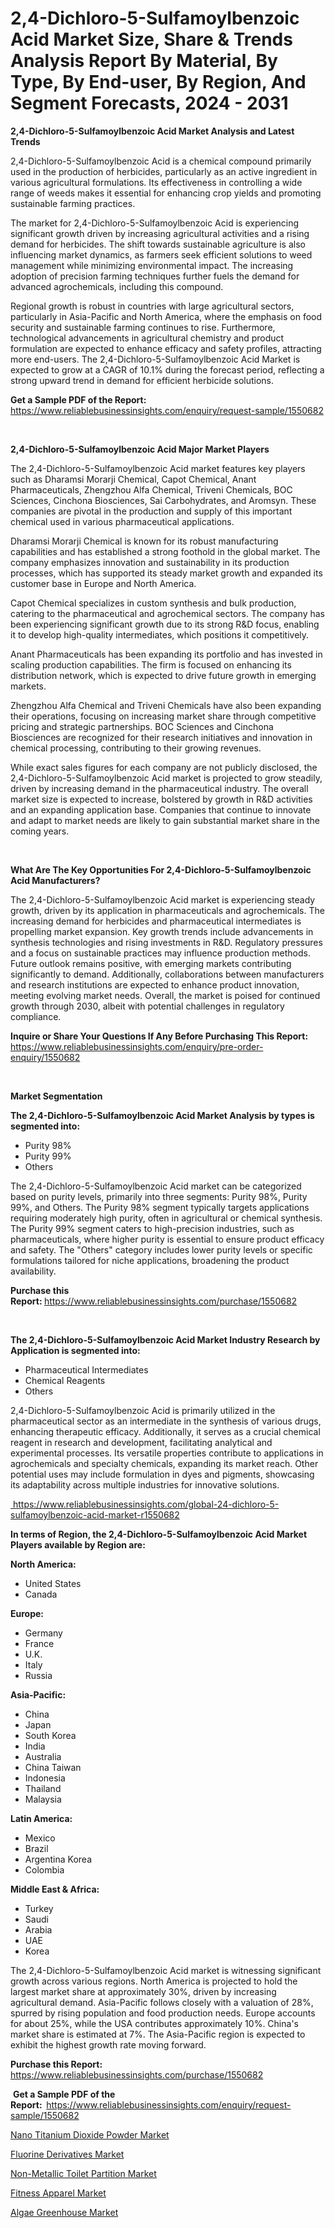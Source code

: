 <p><h1>2,4-Dichloro-5-Sulfamoylbenzoic Acid Market Size, Share & Trends Analysis Report By Material, By Type, By End-user, By Region, And Segment Forecasts, 2024 - 2031</h1></p><p><strong>2,4-Dichloro-5-Sulfamoylbenzoic Acid Market Analysis and Latest Trends</strong></p>
<p><p>2,4-Dichloro-5-Sulfamoylbenzoic Acid is a chemical compound primarily used in the production of herbicides, particularly as an active ingredient in various agricultural formulations. Its effectiveness in controlling a wide range of weeds makes it essential for enhancing crop yields and promoting sustainable farming practices.</p><p>The market for 2,4-Dichloro-5-Sulfamoylbenzoic Acid is experiencing significant growth driven by increasing agricultural activities and a rising demand for herbicides. The shift towards sustainable agriculture is also influencing market dynamics, as farmers seek efficient solutions to weed management while minimizing environmental impact. The increasing adoption of precision farming techniques further fuels the demand for advanced agrochemicals, including this compound.</p><p>Regional growth is robust in countries with large agricultural sectors, particularly in Asia-Pacific and North America, where the emphasis on food security and sustainable farming continues to rise. Furthermore, technological advancements in agricultural chemistry and product formulation are expected to enhance efficacy and safety profiles, attracting more end-users. The 2,4-Dichloro-5-Sulfamoylbenzoic Acid Market is expected to grow at a CAGR of 10.1% during the forecast period, reflecting a strong upward trend in demand for efficient herbicide solutions.</p></p>
<p><strong>Get a Sample PDF of the Report:&nbsp;</strong> <a href="https://www.reliablebusinessinsights.com/enquiry/request-sample/1550682">https://www.reliablebusinessinsights.com/enquiry/request-sample/1550682</a></p>
<p>&nbsp;</p>
<p><strong>2,4-Dichloro-5-Sulfamoylbenzoic Acid Major Market Players</strong></p>
<p><p>The 2,4-Dichloro-5-Sulfamoylbenzoic Acid market features key players such as Dharamsi Morarji Chemical, Capot Chemical, Anant Pharmaceuticals, Zhengzhou Alfa Chemical, Triveni Chemicals, BOC Sciences, Cinchona Biosciences, Sai Carbohydrates, and Aromsyn. These companies are pivotal in the production and supply of this important chemical used in various pharmaceutical applications.</p><p>Dharamsi Morarji Chemical is known for its robust manufacturing capabilities and has established a strong foothold in the global market. The company emphasizes innovation and sustainability in its production processes, which has supported its steady market growth and expanded its customer base in Europe and North America.</p><p>Capot Chemical specializes in custom synthesis and bulk production, catering to the pharmaceutical and agrochemical sectors. The company has been experiencing significant growth due to its strong R&D focus, enabling it to develop high-quality intermediates, which positions it competitively.</p><p>Anant Pharmaceuticals has been expanding its portfolio and has invested in scaling production capabilities. The firm is focused on enhancing its distribution network, which is expected to drive future growth in emerging markets.</p><p>Zhengzhou Alfa Chemical and Triveni Chemicals have also been expanding their operations, focusing on increasing market share through competitive pricing and strategic partnerships. BOC Sciences and Cinchona Biosciences are recognized for their research initiatives and innovation in chemical processing, contributing to their growing revenues.</p><p>While exact sales figures for each company are not publicly disclosed, the 2,4-Dichloro-5-Sulfamoylbenzoic Acid market is projected to grow steadily, driven by increasing demand in the pharmaceutical industry. The overall market size is expected to increase, bolstered by growth in R&D activities and an expanding application base. Companies that continue to innovate and adapt to market needs are likely to gain substantial market share in the coming years.</p></p>
<p>&nbsp;</p>
<p><strong>What Are The Key Opportunities For 2,4-Dichloro-5-Sulfamoylbenzoic Acid Manufacturers?</strong></p>
<p><p>The 2,4-Dichloro-5-Sulfamoylbenzoic Acid market is experiencing steady growth, driven by its application in pharmaceuticals and agrochemicals. The increasing demand for herbicides and pharmaceutical intermediates is propelling market expansion. Key growth trends include advancements in synthesis technologies and rising investments in R&D. Regulatory pressures and a focus on sustainable practices may influence production methods. Future outlook remains positive, with emerging markets contributing significantly to demand. Additionally, collaborations between manufacturers and research institutions are expected to enhance product innovation, meeting evolving market needs. Overall, the market is poised for continued growth through 2030, albeit with potential challenges in regulatory compliance.</p></p>
<p><strong>Inquire or Share Your Questions If Any Before Purchasing This Report:</strong> <a href="https://www.reliablebusinessinsights.com/enquiry/pre-order-enquiry/1550682">https://www.reliablebusinessinsights.com/enquiry/pre-order-enquiry/1550682</a></p>
<p>&nbsp;</p>
<p><strong>Market Segmentation</strong></p>
<p><strong>The 2,4-Dichloro-5-Sulfamoylbenzoic Acid Market Analysis by types is segmented into:</strong></p>
<p><ul><li>Purity 98%</li><li>Purity 99%</li><li>Others</li></ul></p>
<p><p>The 2,4-Dichloro-5-Sulfamoylbenzoic Acid market can be categorized based on purity levels, primarily into three segments: Purity 98%, Purity 99%, and Others. The Purity 98% segment typically targets applications requiring moderately high purity, often in agricultural or chemical synthesis. The Purity 99% segment caters to high-precision industries, such as pharmaceuticals, where higher purity is essential to ensure product efficacy and safety. The "Others" category includes lower purity levels or specific formulations tailored for niche applications, broadening the product availability.</p></p>
<p><strong>Purchase this Report:&nbsp;</strong><a href="https://www.reliablebusinessinsights.com/purchase/1550682">https://www.reliablebusinessinsights.com/purchase/1550682</a></p>
<p>&nbsp;</p>
<p><strong>The 2,4-Dichloro-5-Sulfamoylbenzoic Acid Market Industry Research by Application is segmented into:</strong></p>
<p><ul><li>Pharmaceutical Intermediates</li><li>Chemical Reagents</li><li>Others</li></ul></p>
<p><p>2,4-Dichloro-5-Sulfamoylbenzoic Acid is primarily utilized in the pharmaceutical sector as an intermediate in the synthesis of various drugs, enhancing therapeutic efficacy. Additionally, it serves as a crucial chemical reagent in research and development, facilitating analytical and experimental processes. Its versatile properties contribute to applications in agrochemicals and specialty chemicals, expanding its market reach. Other potential uses may include formulation in dyes and pigments, showcasing its adaptability across multiple industries for innovative solutions.</p></p>
<p><a href="https://www.reliablebusinessinsights.com/global-24-dichloro-5-sulfamoylbenzoic-acid-market-r1550682">&nbsp;https://www.reliablebusinessinsights.com/global-24-dichloro-5-sulfamoylbenzoic-acid-market-r1550682</a></p>
<p><strong>In terms of Region, the 2,4-Dichloro-5-Sulfamoylbenzoic Acid Market Players available by Region are:</strong></p>
<p>
    <p> <strong> North America: </strong>
        <ul>
            <li>United States</li>
            <li>Canada</li>
        </ul>
        </p> 
    <p> <strong> Europe: </strong>
        <ul>
            <li>Germany</li>
            <li>France</li>
            <li>U.K.</li>
            <li>Italy</li>
            <li>Russia</li>
        </ul>
        </p> 
    <p> <strong> Asia-Pacific: </strong>
        <ul>
            <li>China</li>
            <li>Japan</li>
            <li>South Korea</li>
            <li>India</li>
            <li>Australia</li>
            <li>China Taiwan</li>
            <li>Indonesia</li>
            <li>Thailand</li>
            <li>Malaysia</li>
        </ul>
        </p> 
    <p> <strong> Latin America: </strong>
        <ul>
            <li>Mexico</li>
            <li>Brazil</li>
            <li>Argentina Korea</li>
            <li>Colombia</li>
        </ul>
        </p> 
    <p> <strong> Middle East & Africa: </strong>
        <ul>
            <li>Turkey</li>
            <li>Saudi</li>
            <li>Arabia</li>
            <li>UAE</li>
            <li>Korea</li>
        </ul>
    </p>
    </p>
<p><p>The 2,4-Dichloro-5-Sulfamoylbenzoic Acid market is witnessing significant growth across various regions. North America is projected to hold the largest market share at approximately 30%, driven by increasing agricultural demand. Asia-Pacific follows closely with a valuation of 28%, spurred by rising population and food production needs. Europe accounts for about 25%, while the USA contributes approximately 10%. China's market share is estimated at 7%. The Asia-Pacific region is expected to exhibit the highest growth rate moving forward.</p></p>
<p><strong>Purchase this Report: </strong><a href="https://www.reliablebusinessinsights.com/purchase/1550682">https://www.reliablebusinessinsights.com/purchase/1550682</a></p>
<p>&nbsp;<strong>Get a Sample PDF of the Report:&nbsp;&nbsp;</strong><a href="https://www.reliablebusinessinsights.com/enquiry/request-sample/1550682">https://www.reliablebusinessinsights.com/enquiry/request-sample/1550682</a></p>
<p><strong></strong></p>
<p><p><a href="https://medium.com/@mk4cronn/nano-titanium-dioxide-powder-market-a-global-and-regional-analysis-focus-on-region-f3d0d8ca0fd6">Nano Titanium Dioxide Powder Market</a></p><p><a href="https://www.linkedin.com/pulse/fluorine-derivatives-market-share-analysis-growth-qj4ue">Fluorine Derivatives Market</a></p><p><a href="https://medium.com/@mk4cronn/insights-into-non-metallic-toilet-partition-market-share-and-competitive-landscape-for-period-from-07ac0e4920d6">Non-Metallic Toilet Partition Market</a></p><p><a href="https://issuu.com/reportprime-2/docs/fitness-apparel-market-size-2030.pp_7c593004ef2cb5">Fitness Apparel Market</a></p><p><a href="https://www.linkedin.com/pulse/algae-greenhouse-industry-analysis-report-its-market-size-share-ri7pe">Algae Greenhouse Market</a></p></p>
